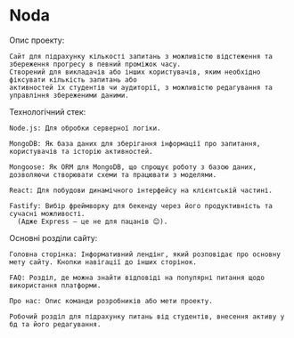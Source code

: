# Noda

Опис проекту:

    Сайт для підрахунку кількості запитань з можливістю відстеження та збереження прогресу в певний проміжок часу. 
    Створений для викладачів або інших користувачів, яким необхідно фіксувати кількість запитань або 
    активностей їх студентів чи аудиторії, з можливістю редагування та управління збереженими даними.

Технологічний стек:

    Node.js: Для обробки серверної логіки.
    
    MongoDB: Як база даних для зберігання інформації про запитання, користувачів та історію активностей.

    Mongoose: Як ORM для MongoDB, що спрощує роботу з базою даних, дозволяючи створювати схеми та працювати з моделями.
    
    React: Для побудови динамічного інтерфейсу на клієнтській частині.
    
    Fastify: Вибір фреймворку для бекенду через його продуктивність та сучасні можливості. 
      (Адже Express – це не для пацанів 😊).

Основні розділи сайту:

    Головна сторінка: Інформативний лендінг, який розповідає про основну мету сайту. Кнопки навігації до інших сторінок.

    FAQ: Розділ, де можна знайти відповіді на популярні питання щодо використання платформи.

    Про нас: Опис команди розробників або мети проекту.

    Робочий розділ для підрахунку питань від студентів, внесення активу у бд та його редагування.
